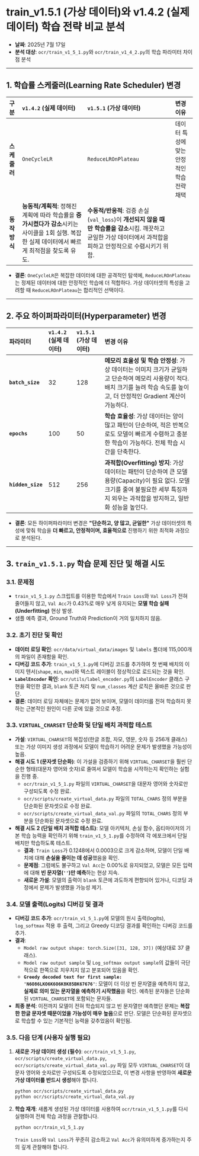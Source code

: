 # train_v1.5.1 (가상 데이터)와 v1.4.2 (실제 데이터) 학습 전략 비교 분석

- **날짜**: 2025년 7월 17일
- **분석 대상**: `ocr/train_v1_5_1.py`와 `ocr/train_v1_4_2.py`의 학습 파라미터 차이점 분석

---

## 1. 학습률 스케줄러(Learning Rate Scheduler) 변경

| 구분 | `v1.4.2` (실제 데이터) | `v1.5.1` (가상 데이터) | 변경 이유 |
| :--- | :--- | :--- | :--- |
| **스케줄러** | `OneCycleLR` | `ReduceLROnPlateau` | 데이터 특성에 맞는 안정적인 학습 전략 채택 |
| **동작 방식** | **능동적/계획적**: 정해진 계획에 따라 학습률을 **증가시켰다가 감소**시키는 사이클을 1회 실행. 복잡한 실제 데이터에서 빠르게 최적점을 찾도록 유도. | **수동적/반응적**: 검증 손실(`val_loss`)이 **개선되지 않을 때만 학습률을 감소**시킴. 깨끗하고 균일한 가상 데이터에서 과적합을 피하고 안정적으로 수렴시키기 위함. |

- **결론**: `OneCycleLR`은 복잡한 데이터에 대한 공격적인 탐색에, `ReduceLROnPlateau`는 정제된 데이터에 대한 안정적인 학습에 더 적합하다. 가상 데이터셋의 특성을 고려할 때 `ReduceLROnPlateau`는 합리적인 선택이다.

---

## 2. 주요 하이퍼파라미터(Hyperparameter) 변경

| 파라미터 | `v1.4.2` (실제 데이터) | `v1.5.1` (가상 데이터) | 변경 이유 |
| :--- | :--- | :--- | :--- |
| **`batch_size`** | 32 | 128 | **메모리 효율성 및 학습 안정성**: 가상 데이터는 이미지 크기가 균일하고 단순하여 메모리 사용량이 적다. 배치 크기를 늘려 학습 속도를 높이고, 더 안정적인 Gradient 계산이 가능하다. |
| **`epochs`** | 100 | 50 | **학습 효율성**: 가상 데이터는 양이 많고 패턴이 단순하여, 적은 반복으로도 모델이 빠르게 수렴하고 충분한 학습이 가능하다. 전체 학습 시간을 단축한다. |
| **`hidden_size`** | 512 | 256 | **과적합(Overfitting) 방지**: 가상 데이터는 패턴이 단순하여 큰 모델 용량(Capacity)이 필요 없다. 모델 크기를 줄여 불필요한 세부 특징까지 외우는 과적합을 방지하고, 일반화 성능을 높인다. |

- **결론**: 모든 하이퍼파라미터 변경은 **"단순하고, 양 많고, 균일한"** 가상 데이터셋의 특성에 맞춰 학습을 **더 빠르고, 안정적이며, 효율적으로** 진행하기 위한 최적화 과정으로 분석된다.

---

## 3. `train_v1.5.1.py` 학습 문제 진단 및 해결 시도

### 3.1. 문제점
- `train_v1_5_1.py` 스크립트를 이용한 학습에서 `Train Loss`와 `Val Loss`가 전혀 줄어들지 않고, `Val Acc`가 0.43%로 매우 낮게 유지되는 **모델 학습 실패 (Underfitting)** 현상 발생.
- 샘플 예측 결과, Ground Truth와 Prediction이 거의 일치하지 않음.

### 3.2. 초기 진단 및 확인
- **데이터 로딩 확인**: `ocr/data/virtual_data/images` 및 `labels` 폴더에 115,000개의 파일이 존재함을 확인.
- **디버깅 코드 추가**: `train_v1_5_1.py`에 디버깅 코드를 추가하여 첫 번째 배치의 이미지 텐서(`shape`, `min`, `max`)와 텍스트 레이블이 정상적으로 로드되는 것을 확인.
- **`LabelEncoder` 확인**: `ocr/utils/label_encoder.py`의 `LabelEncoder` 클래스 구현을 확인한 결과, `blank` 토큰 처리 및 `num_classes` 계산 로직은 올바른 것으로 판단.
- **결론**: 데이터 로딩 자체에는 문제가 없어 보이며, 모델이 데이터를 전혀 학습하지 못하는 근본적인 원인이 다른 곳에 있을 것으로 추정.

### 3.3. `VIRTUAL_CHARSET` 단순화 및 단일 배치 과적합 테스트
- **가설**: `VIRTUAL_CHARSET`의 복잡성(한글 조합, 자모, 영문, 숫자 등 256개 클래스) 또는 가상 이미지 생성 과정에서 모델이 학습하기 어려운 문제가 발생했을 가능성이 높음.
- **해결 시도 1 (문자셋 단순화)**: 이 가설을 검증하기 위해 `VIRTUAL_CHARSET`을 훨씬 단순한 형태(대문자 영어와 숫자)로 줄여서 모델이 학습을 시작하는지 확인하는 실험을 진행 중.
  - `ocr/train_v1_5_1.py` 파일의 `VIRTUAL_CHARSET`을 대문자 영어와 숫자로만 구성되도록 수정 완료.
  - `ocr/scripts/create_virtual_data.py` 파일의 `TOTAL_CHARS` 정의 부분을 단순화된 문자셋으로 수정 완료.
  - `ocr/scripts/create_virtual_data_val.py` 파일의 `TOTAL_CHARS` 정의 부분을 단순화된 문자셋으로 수정 완료.
- **해결 시도 2 (단일 배치 과적합 테스트)**: 모델 아키텍처, 손실 함수, 옵티마이저의 기본 학습 능력을 확인하기 위해 `train_v1_5_1.py`를 수정하여 각 에포크에서 단일 배치만 학습하도록 테스트.
  - **결과**: `Train Loss`가 0.1248에서 0.0003으로 크게 감소하며, 모델이 단일 배치에 대해 **손실을 줄이는 데 성공**했음을 확인.
  - **문제점**: 그럼에도 불구하고 `Val Acc`는 0.00%로 유지되었고, 모델은 모든 입력에 대해 **빈 문자열(`''`)만 예측**하는 현상 지속.
  - **새로운 가설**: 모델의 출력이 `blank` 토큰에 과도하게 편향되어 있거나, 디코딩 과정에서 문제가 발생했을 가능성 제기.

### 3.4. 모델 출력(Logits) 디버깅 및 결과
- **디버깅 코드 추가**: `ocr/train_v1_5_1.py`에 모델의 원시 출력(logits), `log_softmax` 적용 후 출력, 그리고 Greedy 디코딩 결과를 확인하는 디버깅 코드를 추가.
- **결과**: 
  - `Model raw output shape: torch.Size([31, 128, 37])` (예상대로 37 클래스).
  - `Model raw output sample` 및 `Log_softmax output sample`의 값들이 극단적으로 한쪽으로 치우치지 않고 분포되어 있음을 확인.
  - **`Greedy decoded text for first sample: 'N6O86LKO6K6O6K8K85BK67676'`**: 모델이 더 이상 빈 문자열을 예측하지 않고, **실제로 의미 있는 문자열을 예측하기 시작했음**을 확인. 예측된 문자들은 단순화된 `VIRTUAL_CHARSET`에 포함되는 문자들.
- **최종 분석**: 이전까지 모델이 전혀 학습되지 않고 빈 문자열만 예측했던 문제는 **복잡한 한글 문자셋 때문이었을 가능성이 매우 높음**으로 판단. 모델은 단순화된 문자셋으로 학습할 수 있는 기본적인 능력을 갖추었음이 확인됨.

### 3.5. 다음 단계 (사용자 실행 필요)
1.  **새로운 가상 데이터 생성 (필수)**: `ocr/train_v1_5_1.py`, `ocr/scripts/create_virtual_data.py`, `ocr/scripts/create_virtual_data_val.py` 파일 모두 `VIRTUAL_CHARSET`이 대문자 영어와 숫자로만 구성되도록 수정되었으므로, 이 변경 사항을 반영하여 **새로운 가상 데이터를 반드시 생성**해야 합니다.
    ```bash
    python ocr/scripts/create_virtual_data.py
    python ocr/scripts/create_virtual_data_val.py
    ```
2.  **학습 재개**: 새롭게 생성된 가상 데이터를 사용하여 `ocr/train_v1_5_1.py`를 다시 실행하여 전체 학습 과정을 관찰합니다.
    ```bash
    python ocr/train_v1_5_1.py
    ```
    `Train Loss`와 `Val Loss`가 꾸준히 감소하고 `Val Acc`가 유의미하게 증가하는지 주의 깊게 관찰해야 합니다.
